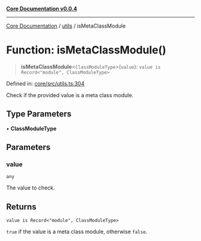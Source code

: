 [**Core Documentation v0.0.4**](../../README.md)

***

[Core Documentation](../../modules.md) / [utils](../README.md) / isMetaClassModule

# Function: isMetaClassModule()

> **isMetaClassModule**\<`ClassModuleType`\>(`value`): `value is Record<"module", ClassModuleType>`

Defined in: [core/src/utils.ts:304](https://github.com/stonemjs/core/blob/93efe04ef1a71ad6f49c3b315da54d45ace50f23/src/utils.ts#L304)

Check if the provided value is a meta class module.

## Type Parameters

• **ClassModuleType**

## Parameters

### value

`any`

The value to check.

## Returns

`value is Record<"module", ClassModuleType>`

`true` if the value is a meta class module, otherwise `false`.
